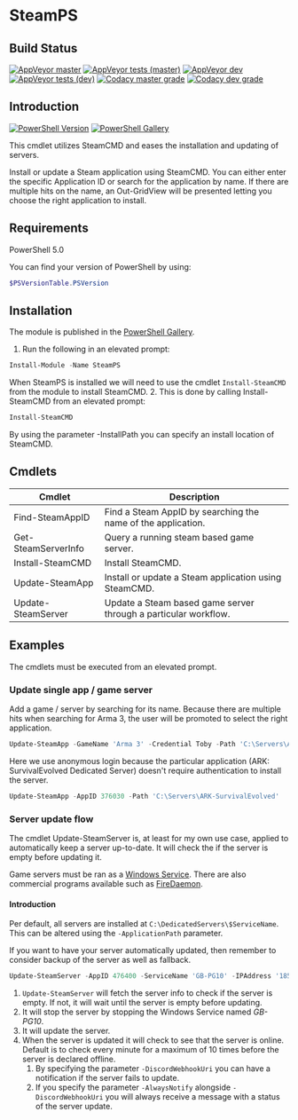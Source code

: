 ﻿# SteamPS

## Build Status

[![AppVeyor master](https://img.shields.io/appveyor/ci/hjorslev/SteamPS/master?label=MASTER&logo=appveyor&style=flat)](https://ci.appveyor.com/project/hjorslev/steamps)
[![AppVeyor tests (master)](https://img.shields.io/appveyor/tests/hjorslev/SteamPS/master?label=MASTER&logo=appveyor&style=flat)](https://ci.appveyor.com/project/hjorslev/steamps/build/tests)
[![AppVeyor dev](https://img.shields.io/appveyor/ci/hjorslev/SteamPS/DEV?label=DEV&logo=appveyor&style=flat)](https://ci.appveyor.com/project/hjorslev/steamps)
[![AppVeyor tests (dev)](https://img.shields.io/appveyor/tests/hjorslev/SteamPS/dev?label=DEV&logo=appveyor&style=flat)](https://ci.appveyor.com/project/hjorslev/steamps/build/tests)
[![Codacy master grade](https://img.shields.io/codacy/grade/bf0bb30dfc904b2f885c4f0ccdf1ea78/master?label=MASTER&style=flat)](https://app.codacy.com/manual/hjorslev/SteamPS/dashboard?bid=13716491)
[![Codacy dev  grade](https://img.shields.io/codacy/grade/bf0bb30dfc904b2f885c4f0ccdf1ea78/dev?label=DEV&style=flat)](https://app.codacy.com/manual/hjorslev/SteamPS/dashboard?bid=13716490)

## Introduction

[![PowerShell Version](https://img.shields.io/powershellgallery/v/SteamPS.svg?style=flat&logo=PowerShell)](https://www.powershellgallery.com/packages/SteamPS)
[![PowerShell Gallery](https://img.shields.io/powershellgallery/dt/SteamPS?style=flat)](https://www.powershellgallery.com/packages/SteamPS)

This cmdlet utilizes SteamCMD and eases the installation and updating of servers.

Install or update a Steam application using SteamCMD.
You can either enter the specific Application ID or search for the application
by name. If there are multiple hits on the name, an Out-GridView will be presented
letting you choose the right application to install.

## Requirements

PowerShell 5.0

You can find your version of PowerShell by using:

```powershell
$PSVersionTable.PSVersion
```

## Installation

The module is published in the [PowerShell Gallery](https://www.powershellgallery.com/packages/SteamPS).

1. Run the following in an elevated prompt:

```powershell
Install-Module -Name SteamPS
```

When SteamPS is installed we will need to use the cmdlet `Install-SteamCMD` from
the module to install SteamCMD.
2. This is done by calling Install-SteamCMD from an elevated prompt:

```powershell
Install-SteamCMD
```

By using the parameter -InstallPath you can specify an install location of SteamCMD.

## Cmdlets

| Cmdlet              | Description                                                     |
| ------------------- | --------------------------------------------------------------- |
| Find-SteamAppID     | Find a Steam AppID by searching the name of the application.    |
| Get-SteamServerInfo | Query a running steam based game server.                        |
| Install-SteamCMD    | Install SteamCMD.                                               |
| Update-SteamApp     | Install or update a Steam application using SteamCMD.           |
| Update-SteamServer  | Update a Steam based game server through a particular workflow. |

## Examples

The cmdlets must be executed from an elevated prompt.

### Update single app / game server

Add a game / server by searching for its name. Because there are multiple hits
when searching for Arma 3, the user will be promoted to select the right application.

```powershell
Update-SteamApp -GameName 'Arma 3' -Credential Toby -Path 'C:\Servers\Arma3'
```

Here we use anonymous login because the particular application
(ARK: SurvivalEvolved Dedicated Server) doesn't require authentication to install
the server.

```powershell
Update-SteamApp -AppID 376030 -Path 'C:\Servers\ARK-SurvivalEvolved'
```

### Server update flow

The cmdlet Update-SteamServer is, at least for my own use case, applied to automatically
keep a server up-to-date. It will check the if the server is empty before updating
it.

Game servers must be ran as a [Windows Service](https://www.howtogeek.com/50786/using-srvstart-to-run-any-application-as-a-windows-service/).
There are also commercial programs available such as [FireDaemon](https://firedaemon.com/firedaemon-pro/).

#### Introduction

Per default, all servers are installed at `C:\DedicatedServers\$ServiceName`. This
can be altered using the `-ApplicationPath` parameter.

If you want to have your server automatically updated, then remember to consider
backup of the server as well as fallback.

```powershell
Update-SteamServer -AppID 476400 -ServiceName 'GB-PG10' -IPAddress '185.15.73.207' -Port 27015
```

1. `Update-SteamServer` will fetch the server info to check if the server is empty.
If not, it will wait until the server is empty before updating.
2. It will stop the server by stopping the  Windows Service named *GB-PG10*.
3. It will update the server.
4. When the server is updated it will check to see that the server is online. Default
is to check every minute for a maximum of 10 times before the server is declared
offline.
   1. By specifying the parameter `-DiscordWebhookUri` you can have a notification
   if the server fails to update.
   2. If you specify the parameter `-AlwaysNotify` alongside `-DiscordWebhookUri`
   you will always receive a message with a status of the server update.
